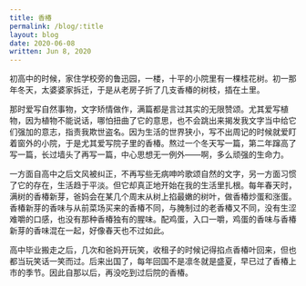 ```yaml
---
title: 香椿
permalink: /blog/:title
layout: blog
date: 2020-06-08
written: Jun 8, 2020
---
```


初高中的时候，家住学校旁的鲁迅园，一楼，十平的小院里有一棵桂花树。初一那年冬天，太婆婆家拆迁，于是从老房子折了几支香椿的树枝，插在土里。

那时爱写自然事物，文字矫情做作，满篇都是言过其实的无限赞颂。尤其爱写植物，因为植物不能说话，哪怕扭曲了它的意思，也不会跳出来揭发我文字当中给它们强加的意志，指责我欺世盗名。因为生活的世界狭小，写不出周记的时候就爱盯着窗外的小院，于是尤其爱写院子里的香椿。熬过一个冬天写一篇，第二年蹿高了写一篇，长过墙头了再写一篇，中心思想无一例外——啊，多么顽强的生命力。

一方面自高中之后文风被纠正，不再写些无病呻吟歌颂自然的文字，另一方面习惯了它的存在，生活趋于平淡。但它却真正地开始在我的生活里扎根。每年春天时，满树的香椿新芽，爸妈会在某几个周末从树上掐最嫩的树叶，做香椿炒蛋和涨蛋。香椿新芽的香味与从前菜场买来的香椿不同，与腌制过的老香椿又不同，没有生涩难嚼的口感，也没有那种香椿独有的腥味。配鸡蛋，入口一嚼，鸡蛋的香味与香椿新芽的香味混在一起，好像春天也不过如此。

高中毕业搬走之后，几次和爸妈开玩笑，收租子的时候记得掐点香椿叶回来，但也都当玩笑话一笑而过。后来出国了，每年回国不是凛冬就是盛夏，早已过了香椿上市的季节。因此自那以后，再没吃到过后院的香椿。
